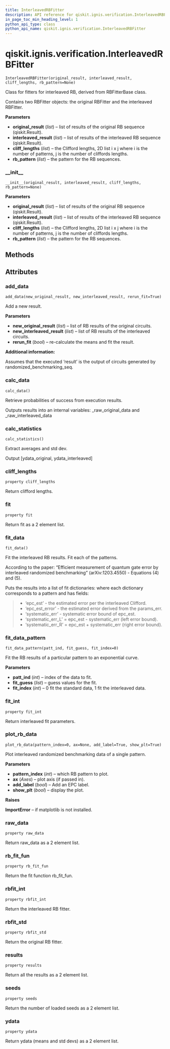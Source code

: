 ```yaml
---
title: InterleavedRBFitter
description: API reference for qiskit.ignis.verification.InterleavedRBFitter
in_page_toc_min_heading_level: 1
python_api_type: class
python_api_name: qiskit.ignis.verification.InterleavedRBFitter
---
```


<span id="qiskit-ignis-verification-interleavedrbfitter" />

# qiskit.ignis.verification.InterleavedRBFitter

<span id="qiskit.ignis.verification.InterleavedRBFitter" />

`InterleavedRBFitter(original_result, interleaved_result, cliff_lengths, rb_pattern=None)`

Class for fitters for interleaved RB, derived from RBFitterBase class.

Contains two RBFitter objects: the original RBFitter and the interleaved RBFitter.

**Parameters**

*   **original\_result** (*list*) – list of results of the original RB sequence (qiskit.Result).
*   **interleaved\_result** (*list*) – list of results of the interleaved RB sequence (qiskit.Result).
*   **cliff\_lengths** (*list*) – the Clifford lengths, 2D list i x j where i is the number of patterns, j is the number of cliffords lengths.
*   **rb\_pattern** (*list*) – the pattern for the RB sequences.

### \_\_init\_\_

<span id="qiskit.ignis.verification.InterleavedRBFitter.__init__" />

`__init__(original_result, interleaved_result, cliff_lengths, rb_pattern=None)`

**Parameters**

*   **original\_result** (*list*) – list of results of the original RB sequence (qiskit.Result).
*   **interleaved\_result** (*list*) – list of results of the interleaved RB sequence (qiskit.Result).
*   **cliff\_lengths** (*list*) – the Clifford lengths, 2D list i x j where i is the number of patterns, j is the number of cliffords lengths.
*   **rb\_pattern** (*list*) – the pattern for the RB sequences.

## Methods

## Attributes

### add\_data

<span id="qiskit.ignis.verification.InterleavedRBFitter.add_data" />

`add_data(new_original_result, new_interleaved_result, rerun_fit=True)`

Add a new result.

**Parameters**

*   **new\_original\_result** (*list*) – list of RB results of the original circuits.
*   **new\_interleaved\_result** (*list*) – list of RB results of the interleaved circuits.
*   **rerun\_fit** (*bool*) – re-calculate the means and fit the result.

**Additional information:**

Assumes that the executed ‘result’ is the output of circuits generated by randomized\_benchmarking\_seq.

### calc\_data

<span id="qiskit.ignis.verification.InterleavedRBFitter.calc_data" />

`calc_data()`

Retrieve probabilities of success from execution results.

Outputs results into an internal variables: \_raw\_original\_data and \_raw\_interleaved\_data

### calc\_statistics

<span id="qiskit.ignis.verification.InterleavedRBFitter.calc_statistics" />

`calc_statistics()`

Extract averages and std dev.

Output \[ydata\_original, ydata\_interleaved]

### cliff\_lengths

<span id="qiskit.ignis.verification.InterleavedRBFitter.cliff_lengths" />

`property cliff_lengths`

Return clifford lengths.

### fit

<span id="qiskit.ignis.verification.InterleavedRBFitter.fit" />

`property fit`

Return fit as a 2 element list.

### fit\_data

<span id="qiskit.ignis.verification.InterleavedRBFitter.fit_data" />

`fit_data()`

Fit the interleaved RB results. Fit each of the patterns.

According to the paper: “Efficient measurement of quantum gate error by interleaved randomized benchmarking” (arXiv:1203.4550) - Equations (4) and (5).

Puts the results into a list of fit dictionaries: where each dictionary corresponds to a pattern and has fields:

> *   ‘epc\_est’ - the estimated error per the interleaved Clifford.
> *   ‘epc\_est\_error’ - the estimated error derived from the params\_err.
> *   ‘systematic\_err’ - systematic error bound of epc\_est.
> *   ‘systematic\_err\_L’ = epc\_est - systematic\_err (left error bound).
> *   ‘systematic\_err\_R’ = epc\_est + systematic\_err (right error bound).

### fit\_data\_pattern

<span id="qiskit.ignis.verification.InterleavedRBFitter.fit_data_pattern" />

`fit_data_pattern(patt_ind, fit_guess, fit_index=0)`

Fit the RB results of a particular pattern to an exponential curve.

**Parameters**

*   **patt\_ind** (*int*) – index of the data to fit.
*   **fit\_guess** (*list*) – guess values for the fit.
*   **fit\_index** (*int*) – 0 fit the standard data, 1 fit the interleaved data.

### fit\_int

<span id="qiskit.ignis.verification.InterleavedRBFitter.fit_int" />

`property fit_int`

Return interleaved fit parameters.

### plot\_rb\_data

<span id="qiskit.ignis.verification.InterleavedRBFitter.plot_rb_data" />

`plot_rb_data(pattern_index=0, ax=None, add_label=True, show_plt=True)`

Plot interleaved randomized benchmarking data of a single pattern.

**Parameters**

*   **pattern\_index** (*int*) – which RB pattern to plot.
*   **ax** (*Axes*) – plot axis (if passed in).
*   **add\_label** (*bool*) – Add an EPC label.
*   **show\_plt** (*bool*) – display the plot.

**Raises**

**ImportError** – if matplotlib is not installed.

### raw\_data

<span id="qiskit.ignis.verification.InterleavedRBFitter.raw_data" />

`property raw_data`

Return raw\_data as a 2 element list.

### rb\_fit\_fun

<span id="qiskit.ignis.verification.InterleavedRBFitter.rb_fit_fun" />

`property rb_fit_fun`

Return the fit function rb\_fit\_fun.

### rbfit\_int

<span id="qiskit.ignis.verification.InterleavedRBFitter.rbfit_int" />

`property rbfit_int`

Return the interleaved RB fitter.

### rbfit\_std

<span id="qiskit.ignis.verification.InterleavedRBFitter.rbfit_std" />

`property rbfit_std`

Return the original RB fitter.

### results

<span id="qiskit.ignis.verification.InterleavedRBFitter.results" />

`property results`

Return all the results as a 2 element list.

### seeds

<span id="qiskit.ignis.verification.InterleavedRBFitter.seeds" />

`property seeds`

Return the number of loaded seeds as a 2 element list.

### ydata

<span id="qiskit.ignis.verification.InterleavedRBFitter.ydata" />

`property ydata`

Return ydata (means and std devs) as a 2 element list.

